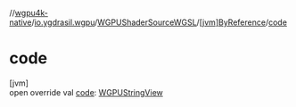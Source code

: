 //[wgpu4k-native](../../../../index.md)/[io.ygdrasil.wgpu](../../index.md)/[WGPUShaderSourceWGSL](../index.md)/[[jvm]ByReference](index.md)/[code](code.md)

# code

[jvm]\
open override val [code](code.md): [WGPUStringView](../../-w-g-p-u-string-view/index.md)